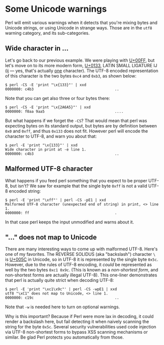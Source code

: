# Some Unicode warnings

Perl will emit various warnings when it detects that you're mixing
bytes and Unicode strings, or using Unicode in strange ways.
Those are in the `utf8` warning category, and its sub-categories.

## Wide character in ...

Let's go back to our previous example. We were playing with
[U+00FF](http://www.fileformat.info/info/unicode/char/00ff/index.htm),
but let's move on to its more modern form, [U+0133](http://www.fileformat.info/info/unicode/char/0133/index.htm),
LATIN SMALL LIGATURE IJ (&#x133; &mdash; yes, that's actually
[one](http://en.wikipedia.org/wiki/IJ_%28digraph%29) character).
The UTF-8 encoded representation of this character is the two bytes `0xc4`
and `0xb3`, as shown below:

    $ perl -CS -E 'print "\x{133}"' | xxd
    0000000: c4b3                                     ..

Note that you can get also three or four bytes there:

    $ perl -CS -E 'print "\x{2A6A5}"' | xxd
    0000000: f0aa 9aa5                                ....

But what happens if we forget the `-CS`? That would mean that perl was
expecting bytes on its standard output, but bytes are by definition
between `0x0` and `0xff`, and thus `0x133` does not fit. However perl will
encode the character to UTF-8, and warn you about that:

    $ perl -E 'print "\x{133}"' | xxd
    Wide character in print at -e line 1.
    0000000: c4b3                                     ..

## Malformed UTF-8 character

What happens if you feed perl something that you expect to be proper
UTF-8, but isn't? We saw for example that the single byte `0xff` is
not a valid UTF-8 encoded string:

    $ perl -E 'print "\xff"' | perl -CS -pE1 | xxd
    Malformed UTF-8 character (unexpected end of string) in print, <> line 1.
    0000000: ff                                       .

In that case perl keeps the input unmodified and warns about it.

## "..." does not map to Unicode

There are many interesting ways to come up with malformed UTF-8. Here's
one of my favorites. The REVERSE SOLIDUS (aka "backslash") character `\`
is [U+005C](http://www.fileformat.info/info/unicode/char/005c/index.htm)
in Unicode, so in UTF-8 it is represented by the single byte `0x5c`.
However, due to the rules of UTF-8 encoding, it *could* be represented
as well by the two bytes `0xc1 0x9c`. (This is known as a *non-shortest form*,
and non-shortest forms are actually illegal UTF-8). This one-liner
demonstrates that perl is actually quite strict when decoding UTF-8:

    $ perl -E 'print "\xc1\x9c"' | perl -CS -wpE1 | xxd
    utf8 "\xC1" does not map to Unicode, <> line 1.
    0000000: c19c                                     ..

Note that `-w` is needed here to turn on optional warnings.

Why is this important? Because if Perl were more lax in decoding, it
could render a backslash here, but fail detecting it when naively
scanning the string for the byte `0x5c`. Several security vulnerabilities
used code injection via UTF-8 non-shortest forms to bypass XSS scanning
mechanisms or similar. Be glad Perl protects you automatically from
those.
